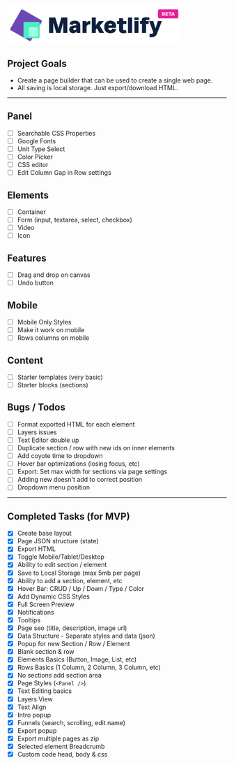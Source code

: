 <img src="/public/images/logo.png" width="400" />

## Project Goals

- Create a page builder that can be used to create a single web page.
- All saving is local storage. Just export/download HTML.

---

## Panel

- [ ] Searchable CSS Properties
- [ ] Google Fonts
- [ ] Unit Type Select
- [ ] Color Picker
- [ ] CSS editor
- [ ] Edit Column Gap in Row settings

## Elements

- [ ] Container
- [ ] Form (input, textarea, select, checkbox)
- [ ] Video
- [ ] Icon

## Features

- [ ] Drag and drop on canvas
- [ ] Undo button

## Mobile

- [ ] Mobile Only Styles
- [ ] Make it work on mobile
- [ ] Rows columns on mobile

## Content

- [ ] Starter templates (very basic)
- [ ] Starter blocks (sections)

## Bugs / Todos

- [ ] Format exported HTML for each element
- [ ] Layers issues
- [ ] Text Editor double up
- [ ] Duplicate section / row with new ids on inner elements
- [ ] Add coyote time to dropdown
- [ ] Hover bar optimizations (losing focus, etc)
- [ ] Export: Set max width for sections via page settings
- [ ] Adding new doesn't add to correct position
- [ ] Dropdown menu position

---

## Completed Tasks (for MVP)

- [x] Create base layout
- [x] Page JSON structure (state)
- [x] Export HTML
- [x] Toggle Mobile/Tablet/Desktop
- [x] Ability to edit section / element
- [x] Save to Local Storage (max 5mb per page)
- [x] Ability to add a section, element, etc
- [x] Hover Bar: CRUD / Up / Down / Type / Color
- [x] Add Dynamic CSS Styles
- [x] Full Screen Preview
- [x] Notifications
- [x] Tooltips
- [x] Page seo (title, description, image url)
- [x] Data Structure - Separate styles and data (json)
- [x] Popup for new Section / Row / Element
- [x] Blank section & row
- [x] Elements Basics (Button, Image, List, etc)
- [x] Rows Basics (1 Column, 2 Column, 3 Column, etc)
- [x] No sections add section area
- [x] Page Styles (`<Panel />`)
- [x] Text Editing basics
- [x] Layers View
- [x] Text Align
- [x] Intro popup
- [x] Funnels (search, scrolling, edit name)
- [x] Export popup
- [x] Export multiple pages as zip
- [x] Selected element Breadcrumb
- [x] Custom code head, body & css
